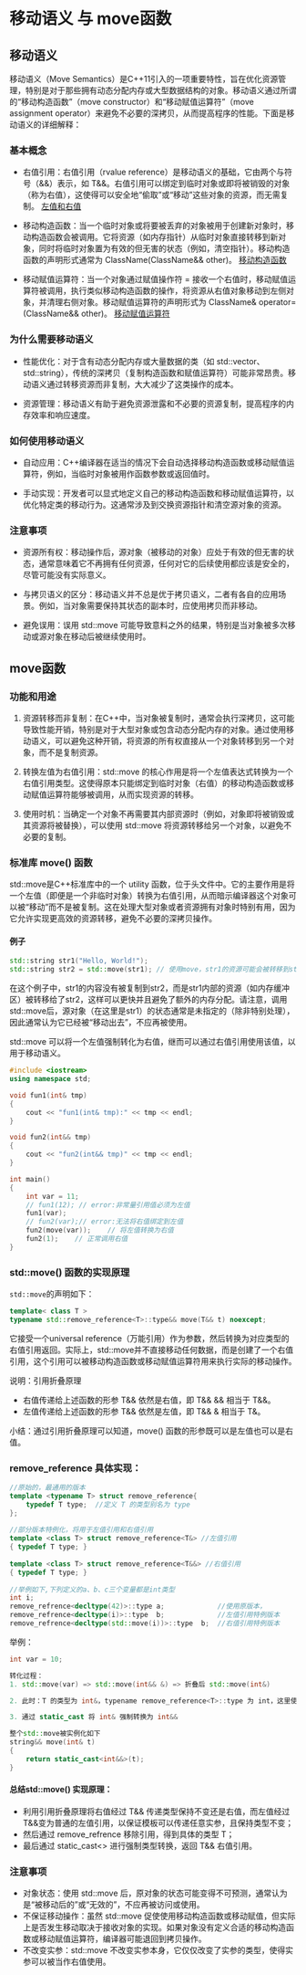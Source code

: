 # 移动语义 与 move函数

## 移动语义
移动语义（Move Semantics）是C++11引入的一项重要特性，旨在优化资源管理，特别是对于那些拥有动态分配内存或大型数据结构的对象。移动语义通过所谓的“移动构造函数”（move constructor）和“移动赋值运算符”（move assignment operator）来避免不必要的深拷贝，从而提高程序的性能。下面是移动语义的详细解释：

### 基本概念
- 右值引用：右值引用（rvalue reference）是移动语义的基础，它由两个与符号（&&）表示，如 T&&。右值引用可以绑定到临时对象或即将被销毁的对象（称为右值），这使得可以安全地“偷取”或“移动”这些对象的资源，而无需复制。
[左值和右值](../语言特性相关/左值和右值.md)

- 移动构造函数：当一个临时对象或将要被丢弃的对象被用于创建新对象时，移动构造函数会被调用。它将资源（如内存指针）从临时对象直接转移到新对象，同时将临时对象置为有效的但无害的状态（例如，清空指针）。移动构造函数的声明形式通常为 ClassName(ClassName&& other)。
[移动构造函数](../面向对象/类与对象.md/#移动构造函数)

- 移动赋值运算符：当一个对象通过赋值操作符 = 接收一个右值时，移动赋值运算符被调用，执行类似移动构造函数的操作，将资源从右值对象移动到左侧对象，并清理右侧对象。移动赋值运算符的声明形式为 ClassName& operator=(ClassName&& other)。
[移动赋值运算符](../面向对象/类与对象.md/#移动赋值运算符)

### 为什么需要移动语义
- 性能优化：对于含有动态分配内存或大量数据的类（如 std::vector、std::string），传统的深拷贝（复制构造函数和赋值运算符）可能非常昂贵。移动语义通过转移资源而非复制，大大减少了这类操作的成本。

- 资源管理：移动语义有助于避免资源泄露和不必要的资源复制，提高程序的内存效率和响应速度。

### 如何使用移动语义
- 自动应用：C++编译器在适当的情况下会自动选择移动构造函数或移动赋值运算符，例如，当临时对象被用作函数参数或返回值时。

- 手动实现：开发者可以显式地定义自己的移动构造函数和移动赋值运算符，以优化特定类的移动行为。这通常涉及到交换资源指针和清空源对象的资源。

### 注意事项
- 资源所有权：移动操作后，源对象（被移动的对象）应处于有效的但无害的状态，通常意味着它不再拥有任何资源，任何对它的后续使用都应该是安全的，尽管可能没有实际意义。

- 与拷贝语义的区分：移动语义并不总是优于拷贝语义，二者有各自的应用场景。例如，当对象需要保持其状态的副本时，应使用拷贝而非移动。

- 避免误用：误用 std::move 可能导致意料之外的结果，特别是当对象被多次移动或源对象在移动后被继续使用时。

## move函数
### 功能和用途
1. 资源转移而非复制：在C++中，当对象被复制时，通常会执行深拷贝，这可能导致性能开销，特别是对于大型对象或包含动态分配内存的对象。通过使用移动语义，可以避免这种开销，将资源的所有权直接从一个对象转移到另一个对象，而不是复制资源。

2. 转换左值为右值引用：std::move 的核心作用是将一个左值表达式转换为一个右值引用类型。这使得原本只能绑定到临时对象（右值）的移动构造函数或移动赋值运算符能够被调用，从而实现资源的转移。

3. 使用时机：当确定一个对象不再需要其内部资源时（例如，对象即将被销毁或其资源将被替换），可以使用 std::move 将资源转移给另一个对象，以避免不必要的复制。

### 标准库 move() 函数
std::move是C++标准库中的一个 utility 函数，位于<utility>头文件中。它的主要作用是将一个左值（即便是一个非临时对象）转换为右值引用，从而暗示编译器这个对象可以被“移动”而不是被复制。这在处理大型对象或者资源拥有对象时特别有用，因为它允许实现更高效的资源转移，避免不必要的深拷贝操作。

#### 例子
```cpp
std::string str1("Hello, World!");
std::string str2 = std::move(str1); // 使用move，str1的资源可能会被转移到str2，str1可能被置为空或处于未定义状态
```
在这个例子中，str1的内容没有被复制到str2，而是str1内部的资源（如内存缓冲区）被转移给了str2，这样可以更快并且避免了额外的内存分配。请注意，调用std::move后，源对象（在这里是str1）的状态通常是未指定的（除非特别处理），因此通常认为它已经被“移动出去”，不应再被使用。

std::move 可以将一个左值强制转化为右值，继而可以通过右值引用使用该值，以用于移动语义。
```cpp
#include <iostream>
using namespace std;

void fun1(int& tmp)
{
	cout << "fun1(int& tmp):" << tmp << endl;
}

void fun2(int&& tmp)
{
	cout << "fun2(int&& tmp)" << tmp << endl;
}

int main()
{
	int var = 11;
	// fun1(12); // error:非常量引用值必须为左值
	fun1(var);
	// fun2(var);// error:无法将右值绑定到左值
	fun2(move(var));	// 将左值转换为右值
	fun2(1);	// 正常调用右值
}
```

### std::move() 函数的实现原理
``std::move``的声明如下：
```cpp
template< class T >
typename std::remove_reference<T>::type&& move(T&& t) noexcept;
```
它接受一个universal reference（万能引用）作为参数，然后转换为对应类型的右值引用返回。实际上，std::move并不直接移动任何数据，而是创建了一个右值引用，这个引用可以被移动构造函数或移动赋值运算符用来执行实际的移动操作。

说明：引用折叠原理
- 右值传递给上述函数的形参 T&& 依然是右值，即 T&& && 相当于 T&&。
- 左值传递给上述函数的形参 T&& 依然是左值，即 T&& & 相当于 T&。

小结：通过引用折叠原理可以知道，move() 函数的形参既可以是左值也可以是右值。
### remove_reference 具体实现：
```cpp
//原始的，最通用的版本
template <typename T> struct remove_reference{
    typedef T type;  //定义 T 的类型别名为 type
};
 
//部分版本特例化，将用于左值引用和右值引用
template <class T> struct remove_reference<T&> //左值引用
{ typedef T type; }
 
template <class T> struct remove_reference<T&&> //右值引用
{ typedef T type; }   
  
//举例如下,下列定义的a、b、c三个变量都是int类型
int i;
remove_refrence<decltype(42)>::type a;             //使用原版本，
remove_refrence<decltype(i)>::type  b;             //左值引用特例版本
remove_refrence<decltype(std::move(i))>::type  b;  //右值引用特例版本 
```

举例：
```cpp
int var = 10; 

转化过程：
1. std::move(var) => std::move(int&& &) => 折叠后 std::move(int&)

2. 此时：T 的类型为 int&，typename remove_reference<T>::type 为 int，这里使用 remove_reference 的左值引用的特例化版本

3. 通过 static_cast 将 int& 强制转换为 int&&

整个std::move被实例化如下
string&& move(int& t) 
{
    return static_cast<int&&>(t); 
}
```

#### 总结std::move() 实现原理：
- 利用引用折叠原理将右值经过 T&& 传递类型保持不变还是右值，而左值经过 T&&变为普通的左值引用，以保证模板可以传递任意实参，且保持类型不变；
- 然后通过 remove_refrence 移除引用，得到具体的类型 T；
- 最后通过 static_cast<> 进行强制类型转换，返回 T&& 右值引用。

### 注意事项
- 对象状态：使用 std::move 后，原对象的状态可能变得不可预测，通常认为是“被移动后的”或“无效的”，不应再被访问或使用。
- 不保证移动操作：虽然 std::move 促使使用移动构造函数或移动赋值，但实际上是否发生移动取决于接收对象的实现。如果对象没有定义合适的移动构造函数或移动赋值运算符，编译器可能退回到拷贝操作。
- 不改变实参：std::move 不改变实参本身，它仅仅改变了实参的类型，使得实参可以被当作右值使用。



